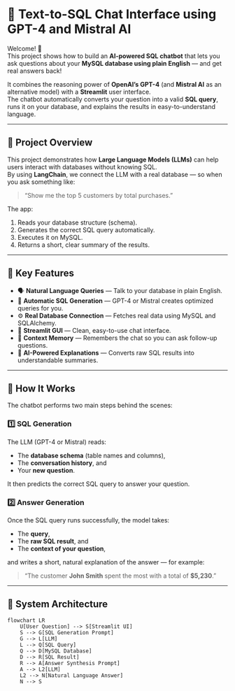 # 💬 Text-to-SQL Chat Interface using GPT-4 and Mistral AI

Welcome! 👋  
This project shows how to build an **AI-powered SQL chatbot** that lets you ask questions about your **MySQL database using plain English** — and get real answers back!  

It combines the reasoning power of **OpenAI’s GPT-4** (and **Mistral AI** as an alternative model) with a **Streamlit** user interface.  
The chatbot automatically converts your question into a valid **SQL query**, runs it on your database, and explains the results in easy-to-understand language.

---

## 🎯 Project Overview

This project demonstrates how **Large Language Models (LLMs)** can help users interact with databases without knowing SQL.  
By using **LangChain**, we connect the LLM with a real database — so when you ask something like:

> “Show me the top 5 customers by total purchases.”

The app:
1. Reads your database structure (schema).  
2. Generates the correct SQL query automatically.  
3. Executes it on MySQL.  
4. Returns a short, clear summary of the results.

---

## 🧠 Key Features

- 🗣️ **Natural Language Queries** — Talk to your database in plain English.  
- 🧩 **Automatic SQL Generation** — GPT-4 or Mistral creates optimized queries for you.  
- ⚙️ **Real Database Connection** — Fetches real data using MySQL and SQLAlchemy.  
- 🎨 **Streamlit GUI** — Clean, easy-to-use chat interface.  
- 🔄 **Context Memory** — Remembers the chat so you can ask follow-up questions.  
- 🧠 **AI-Powered Explanations** — Converts raw SQL results into understandable summaries.

---

## 🧩 How It Works

The chatbot performs two main steps behind the scenes:

### 1️⃣ SQL Generation
The LLM (GPT-4 or Mistral) reads:
- The **database schema** (table names and columns),
- The **conversation history**, and
- Your **new question**.

It then predicts the correct SQL query to answer your question.

### 2️⃣ Answer Generation
Once the SQL query runs successfully, the model takes:
- The **query**,  
- The **raw SQL result**, and  
- The **context of your question**,  

and writes a short, natural explanation of the answer — for example:  
> “The customer **John Smith** spent the most with a total of **$5,230**.”

---

## 🧭 System Architecture

```mermaid
flowchart LR
    U[User Question] --> S[Streamlit UI]
    S --> G[SQL Generation Prompt]
    G --> L[LLM]
    L --> Q[SQL Query]
    Q --> D[MySQL Database]
    D --> R[SQL Result]
    R --> A[Answer Synthesis Prompt]
    A --> L2[LLM]
    L2 --> N[Natural Language Answer]
    N --> S
